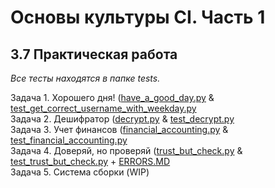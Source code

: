# Основы культуры CI. Часть 1
## 3.7 Практическая работа
_Все тесты находятся в папке tests._<br>

Задача 1. Хорошего дня! ([have_a_good_day.py](https://github.com/wafflelios/Python-Advanced/blob/main/mod3/have_a_good_day.py) & [test_get_correct_username_with_weekday.py](https://github.com/wafflelios/Python-Advanced/blob/main/mod3/tests/test_can_get_correct_username_with_weekday.py)<br>
Задача 2. Дешифратор ([decrypt.py](https://github.com/wafflelios/Python-Advanced/blob/main/mod3/decrypt.py) & [test_decrypt.py](https://github.com/wafflelios/Python-Advanced/blob/main/mod3/tests/test_decrypt.py)<br>
Задача 3. Учет финансов ([financial_accounting.py](https://github.com/wafflelios/Python-Advanced/blob/main/mod3/financial_accounting.py) & [test_financial_accounting.py](https://github.com/wafflelios/Python-Advanced/blob/main/mod3/tests/test_financial_accounting.py)<br>
Задача 4. Доверяй, но проверяй ([trust_but_check.py](https://github.com/wafflelios/Python-Advanced/blob/main/mod3/trust_but_check.py) & [test_trust_but_check.py](https://github.com/wafflelios/Python-Advanced/blob/main/mod3/tests/test_trust_but_check.py) + [ERRORS.MD](https://github.com/wafflelios/Python-Advanced/blob/main/mod3/ERRORS.MD)<br>
Задача 5. Система сборки (WIP)
